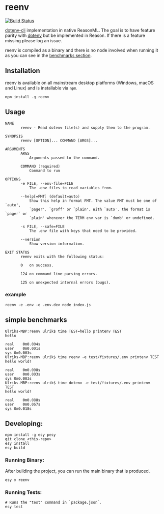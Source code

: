 # reenv

[![Build Status](https://strid.visualstudio.com/OSS/_apis/build/status/ulrikstrid.reenv?branchName=master)](https://strid.visualstudio.com/OSS/_build/latest?definitionId=23&branchName=master)

[dotenv-cli](https://github.com/entropitor/dotenv-cli) implementation in native ReasonML. The goal is to have feature parity with [dotenv](https://github.com/motdotla/dotenv) but be implemented in Reason. If there is a feature missing please log an issue.

reenv is compiled as a binary and there is no node involved when running it as you can see in the [benchmarks section](#simple-benchmarks).

## Installation

reenv is available on all mainstream desktop platforms (Windows, macOS and Linux) and is installable via `npm`.

`npm install -g reenv`

## Usage

```
NAME
       reenv - Read dotenv file(s) and supply them to the program.

SYNOPSIS
       reenv [OPTION]... COMMAND [ARGS]...

ARGUMENTS
       ARGS
           Arguments passed to the command.

       COMMAND (required)
           Command to run

OPTIONS
       -e FILE, --env-file=FILE
           The .env files to read variables from.

       --help[=FMT] (default=auto)
           Show this help in format FMT. The value FMT must be one of `auto',
           `pager', `groff' or `plain'. With `auto', the format is `pager` or
           `plain' whenever the TERM env var is `dumb' or undefined.

       -s FILE, --safe=FILE
           The .env file with keys that need to be provided.

       --version
           Show version information.

EXIT STATUS
       reenv exits with the following status:

       0   on success.

       124 on command line parsing errors.

       125 on unexpected internal errors (bugs).
```

### example

`reenv -e .env -e .env.dev node index.js`

## simple benchmarks

```
Ulriks-MBP:reenv ulrik$ time TEST=hello printenv TEST
hello

real	0m0.004s
user	0m0.001s
sys	0m0.003s
Ulriks-MBP:reenv ulrik$ time reenv -e test/fixtures/.env printenv TEST
hello world!

real	0m0.008s
user	0m0.003s
sys	0m0.003s
Ulriks-MBP:reenv ulrik$ time dotenv -e test/fixtures/.env printenv TEST
hello world!

real	0m0.088s
user	0m0.067s
sys	0m0.018s
```

## Developing:

```
npm install -g esy pesy
git clone <this-repo>
esy install
esy build
```

### Running Binary:

After building the project, you can run the main binary that is produced.

```
esy x reenv
```

### Running Tests:

```
# Runs the "test" command in `package.json`.
esy test
```
